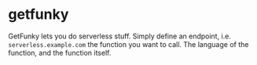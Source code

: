 # getfunky

GetFunky lets you do serverless stuff. Simply define an endpoint, i.e.
`serverless.example.com` the function you want to call. The language of the
function, and the function itself.
